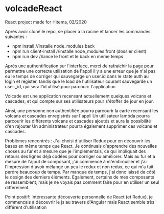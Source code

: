 # volcadeReact
React project made for Hitema, 02/2020

Après avoir cloné le repo, se placer à la racine et lancer les commandes suivantes : 
  - npm install              //installe node_modules back
  - npm run client-install   //installe node_modules front (dossier client)
  - npm run dev              //lance le front et le back en meme temps
  
  Après une authentification sur l'interface, merci de rafraichir la page pour permettre une correcte utilisation de l'appli
  il y a une erreur que je n'ai pas eu le temps de corriger qui sauvegarge un user.id dans le state auth au login et register,
  tandis que le load de l'utilisateur courant sauvegarde un user._id, qui sera l'id utilisé pour parcourir l'application
  
  Volcade est une application recensant actuellement quelques volcans et cascades, 
  et qui compte sur ses utilisateurs pour s'étoffer de jour en jour.
  
  Ainsi, une personne non authentifiée pourra parcourir la carte recensant les volcans et cascades enregistrés sur l'appli
  Un utilisateur lambda pourra parcourir les différents volcans et cascades ajoutés et aura la possibilité d'en rajouter
  Un administrateur pourra également supprimer ces volcans et cascades.
  
  
  Problèmes rencontrés : 
  J'ai choisi d'utiliser Redux pour en découvrir les bases en même temps que React.
  Je continuais d'apprendre des nouvelles choses au fur et à mesure que je l'implémentais,
  ce qui impliquait des retours des lignes déjà codées pour corriger ou améliorer.
  Mais au fur et a mesure de l'ajout de composant, j'ai commencé à m'embrouiller et j'ai l'impression d'avoir mélangé un peu le redux et non redux, ce qui m'a fait perdre beaucoup de temps. 
  Par manque de temps, j'ai donc laissé de côté le design des derniers éléments.
  Egalement, certains de mes composants se ressemblent, mais je ne voyais pas comment faire pour en utiliser un seul différement.
  
  Point positif: 
  Intéressante découverte personnelle de React (et Redux), je commencais à découvrir le js au travers d'Angular mais React semble très différent d'utilisation
  
